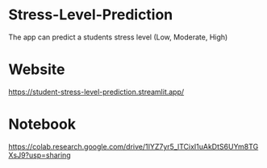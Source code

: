 # Stress-Level-Prediction
The app can predict a students stress level (Low, Moderate, High)

# Website
https://student-stress-level-prediction.streamlit.app/

# Notebook
https://colab.research.google.com/drive/1IYZ7yr5_lTCixI1uAkDtS6UYm8TGXsJ9?usp=sharing
